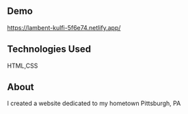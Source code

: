 ## Demo

https://lambent-kulfi-5f6e74.netlify.app/

## Technologies Used

HTML,CSS

## About 

I created a website dedicated to my hometown Pittsburgh, PA

